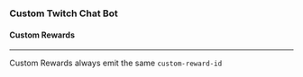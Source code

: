 ### Custom Twitch Chat Bot

#### Custom Rewards
---
Custom Rewards always emit the same `custom-reward-id`
